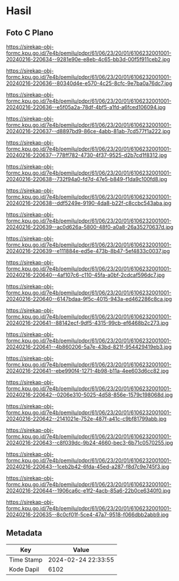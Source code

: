 # Hasil

## Foto C Plano

https://sirekap-obj-formc.kpu.go.id/7e4b/pemilu/pdpr/61/06/23/20/01/6106232001001-20240216-220634--9281e90e-e8eb-4c65-bb3d-00f5f911ceb2.jpg

https://sirekap-obj-formc.kpu.go.id/7e4b/pemilu/pdpr/61/06/23/20/01/6106232001001-20240216-220636--80340d4e-e570-4c25-8cfc-9e7ba0a76dc7.jpg

https://sirekap-obj-formc.kpu.go.id/7e4b/pemilu/pdpr/61/06/23/20/01/6106232001001-20240216-220636--e5f05a2a-78df-4bf5-a1fd-a6fced106094.jpg

https://sirekap-obj-formc.kpu.go.id/7e4b/pemilu/pdpr/61/06/23/20/01/6106232001001-20240216-220637--d8897bd9-86ce-4abb-81ab-7cd577f1a222.jpg

https://sirekap-obj-formc.kpu.go.id/7e4b/pemilu/pdpr/61/06/23/20/01/6106232001001-20240216-220637--778ff782-4730-4f37-9525-d2b7cd1f8312.jpg

https://sirekap-obj-formc.kpu.go.id/7e4b/pemilu/pdpr/61/06/23/20/01/6106232001001-20240216-220638--732f94a0-fd7d-47e5-b849-f1da9c100fd8.jpg

https://sirekap-obj-formc.kpu.go.id/7e4b/pemilu/pdpr/61/06/23/20/01/6106232001001-20240216-220638--ddf5249e-9190-4da8-b22f-c8ccbc543aba.jpg

https://sirekap-obj-formc.kpu.go.id/7e4b/pemilu/pdpr/61/06/23/20/01/6106232001001-20240216-220639--ac0d626a-5800-48f0-a0a8-26a35270637d.jpg

https://sirekap-obj-formc.kpu.go.id/7e4b/pemilu/pdpr/61/06/23/20/01/6106232001001-20240216-220639--e111884e-ed5e-473b-8b47-5ef4833c0037.jpg

https://sirekap-obj-formc.kpu.go.id/7e4b/pemilu/pdpr/61/06/23/20/01/6106232001001-20240216-220640--4af107c6-c110-45fa-a0bf-2cdcaf596dc7.jpg

https://sirekap-obj-formc.kpu.go.id/7e4b/pemilu/pdpr/61/06/23/20/01/6106232001001-20240216-220640--6147bdaa-9f5c-4015-943a-ed462286c8ca.jpg

https://sirekap-obj-formc.kpu.go.id/7e4b/pemilu/pdpr/61/06/23/20/01/6106232001001-20240216-220641--88142ecf-9df5-4315-99cb-ef6468b2c273.jpg

https://sirekap-obj-formc.kpu.go.id/7e4b/pemilu/pdpr/61/06/23/20/01/6106232001001-20240216-220641--4b860206-5a7e-43bd-821f-954429419eb3.jpg

https://sirekap-obj-formc.kpu.go.id/7e4b/pemilu/pdpr/61/06/23/20/01/6106232001001-20240216-220641--ebe990f4-1271-4b98-b11a-4ee603d6cc82.jpg

https://sirekap-obj-formc.kpu.go.id/7e4b/pemilu/pdpr/61/06/23/20/01/6106232001001-20240216-220642--0206e310-5025-4d58-856e-1579c198068d.jpg

https://sirekap-obj-formc.kpu.go.id/7e4b/pemilu/pdpr/61/06/23/20/01/6106232001001-20240216-220642--2141021e-752e-487f-a41c-c9bf81799abb.jpg

https://sirekap-obj-formc.kpu.go.id/7e4b/pemilu/pdpr/61/06/23/20/01/6106232001001-20240216-220643--c8f039dc-9b24-4660-bec3-6b71c0570255.jpg

https://sirekap-obj-formc.kpu.go.id/7e4b/pemilu/pdpr/61/06/23/20/01/6106232001001-20240216-220643--1ceb2b42-6fda-45ed-a287-f8d7c9e745f3.jpg

https://sirekap-obj-formc.kpu.go.id/7e4b/pemilu/pdpr/61/06/23/20/01/6106232001001-20240216-220644--1906ca6c-e1f2-4acb-85a6-22b0ce6340f0.jpg

https://sirekap-obj-formc.kpu.go.id/7e4b/pemilu/pdpr/61/06/23/20/01/6106232001001-20240216-220635--8c0cf01f-5ce4-47a7-9518-f066dbb2abb9.jpg


## Metadata

| Key        | Value               |
| ---------- | ------------------- |
| Time Stamp | 2024-02-24 22:33:55 |
| Kode Dapil | 6102                |



